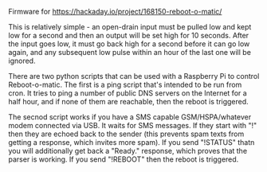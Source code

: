 
Firmware for https://hackaday.io/project/168150-reboot-o-matic/

This is relatively simple - an open-drain input must be pulled low and kept low for a second and then an
output will be set high for 10 seconds. After the input goes low, it must go back high for a second before
it can go low again, and any subsequent low pulse within an hour of the last one will be ignored.

There are two python scripts that can be used with a Raspberry Pi to control Reboot-o-matic. The first is a ping script that's intended to be run from cron. It tries to ping a number of public DNS servers on the Internet for a half hour, and if none of them are reachable, then the reboot is triggered.

The secnod script works if you have a SMS capable GSM/HSPA/whatever modem connected via USB. It waits for SMS messages. If they start with "!" then they are echoed back to the sender (this prevents spam texts from getting a response, which invites more spam). If you send "!STATUS" thatn you will additionally get back a "Ready." response, which proves that the parser is working. If you send "!REBOOT" then the reboot is triggered.
